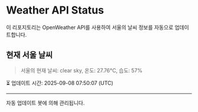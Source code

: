 
# Weather API Status

이 리포지토리는 OpenWeather API를 사용하여 서울의 날씨 정보를 자동으로 업데이트합니다.

## 현재 서울 날씨
> 서울의 현재 날씨: clear sky, 온도: 27.76°C, 습도: 57%

⏳ 업데이트 시간: 2025-09-08 07:50:07 (UTC)

---
자동 업데이트 봇에 의해 관리됩니다.
